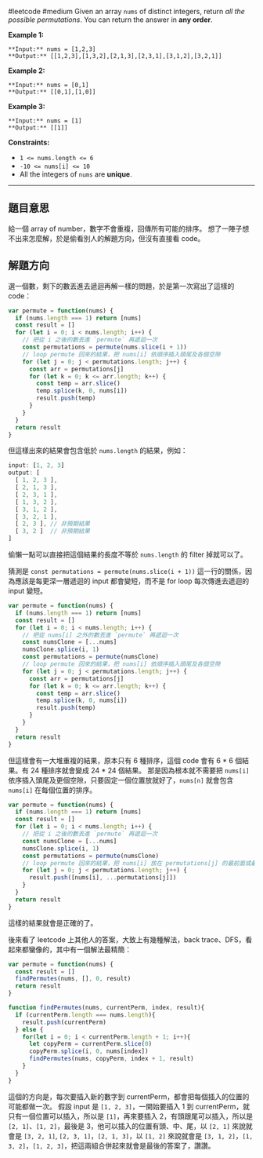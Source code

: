 #leetcode #medium 
Given an array `nums` of distinct integers, return _all the possible permutations_. You can return the answer in **any order**.

**Example 1:**

```
**Input:** nums = [1,2,3]
**Output:** [[1,2,3],[1,3,2],[2,1,3],[2,3,1],[3,1,2],[3,2,1]]
```

**Example 2:**

```
**Input:** nums = [0,1]
**Output:** [[0,1],[1,0]]
```

**Example 3:**

```
**Input:** nums = [1]
**Output:** [[1]]
```

**Constraints:**

-   `1 <= nums.length <= 6`
-   `-10 <= nums[i] <= 10`
-   All the integers of `nums` are **unique**.

---

## 題目意思

給一個 array of number，數字不會重複，回傳所有可能的排序。
想了一陣子想不出來怎麼解，於是偷看別人的解題方向，但沒有直接看 code。

## 解題方向

選一個數，剩下的數丟進去遞迴再解一樣的問題，於是第一次寫出了這樣的 code：

```javascript nums
var permute = function(nums) {
  if (nums.length === 1) return [nums]
  const result = []
  for (let i = 0; i < nums.length; i++) {
    // 把從 i 之後的數丟進 `permute` 再遞迴一次
    const permutations = permute(nums.slice(i + 1))
    // loop permute 回來的結果，把 nums[i] 依順序插入頭尾及各個空隙
    for (let j = 0; j < permutations.length; j++) {
      const arr = permutations[j]
      for (let k = 0; k <= arr.length; k++) {
        const temp = arr.slice()
        temp.splice(k, 0, nums[i])
        result.push(temp)
      }
    }
  }
  return result
}
```

但這樣出來的結果會包含低於 `nums.length` 的結果，例如：

```javascript
input: [1, 2, 3]
output: [
  [ 1, 2, 3 ],
  [ 2, 1, 3 ],
  [ 2, 3, 1 ],
  [ 1, 3, 2 ],
  [ 3, 1, 2 ],
  [ 3, 2, 1 ],
  [ 2, 3 ], // 非預期結果
  [ 3, 2 ]  // 非預期結果
]
```

偷懶一點可以直接把這個結果的長度不等於 `nums.length` 的 filter 掉就可以了。

猜測是 `const permutations = permute(nums.slice(i + 1))` 這一行的關係，因為應該是每更深一層遞迴的 input 都會變短，而不是 for loop 每次傳進去遞迴的 input 變短。

```javascript nums{5-8}
var permute = function(nums) {
  if (nums.length === 1) return [nums]
  const result = []
  for (let i = 0; i < nums.length; i++) {
    // 把從 nums[i] 之外的數丟進 `permute` 再遞迴一次
    const numsClone = [...nums]
    numsClone.splice(i, 1)
    const permutations = permute(numsClone)
    // loop permute 回來的結果，把 nums[i] 依順序插入頭尾及各個空隙
    for (let j = 0; j < permutations.length; j++) {
      const arr = permutations[j]
      for (let k = 0; k <= arr.length; k++) {
        const temp = arr.slice()
        temp.splice(k, 0, nums[i])
        result.push(temp)
      }
    }
  }
  return result
}
```

但這樣會有一大堆重複的結果，原本只有 6 種排序，這個 code 會有 6 * 6 個結果。有 24 種排序就會變成 24 * 24 個結果。
那是因為根本就不需要把 `nums[i]` 依序插入頭尾及更個空隙，只要固定一個位置放就好了，`nums[n]` 就會包含 `nums[i]` 在每個位置的排序。

```javascript nums{9, 11}
var permute = function(nums) {
  if (nums.length === 1) return [nums]
  const result = []
  for (let i = 0; i < nums.length; i++) {
    // 把從 i 之後的數丟進 `permute` 再遞迴一次
    const numsClone = [...nums]
    numsClone.splice(i, 1)
    const permutations = permute(numsClone)
    // loop permute 回來的結果，把 nums[i] 放在 permutations[j] 的最前面或最後面
    for (let j = 0; j < permutations.length; j++) {
      result.push([nums[i], ...permutations[j]])
    }
  }
  return result
}
```

這樣的結果就會是正確的了。

後來看了 leetcode 上其他人的答案，大致上有幾種解法，back trace、DFS，看起來都蠻像的，其中有一個解法最精簡：

```javascript nums
var permute = function(nums) {
  const result = []
  findPermutes(nums, [], 0, result)
  return result
}

function findPermutes(nums, currentPerm, index, result){
  if (currentPerm.length === nums.length){
    result.push(currentPerm)
  } else {
    for(let i = 0; i < currentPerm.length + 1; i++){
      let copyPerm = currentPerm.slice(0)
      copyPerm.splice(i, 0, nums[index])
      findPermutes(nums, copyPerm, index + 1, result)
    }
  }
}
```

這個的方向是，每次要插入新的數字到 currentPerm，都會把每個插入的位置的可能都做一次。
假設 input 是 `[1, 2, 3]`，一開始要插入 1 到 currentPerm，就只有一個位置可以插入，所以是 `[1]`，再來要插入 2，有頭跟尾可以插入，所以是 `[2, 1]`、`[1, 2]`，最後是 3，他可以插入的位置有頭、中、尾，以 `[2, 1]` 來說就會是 `[3, 2, 1]`, `[2, 3, 1]`，`[2, 1, 3]`，以 `[1, 2]` 來說就會是 `[3, 1, 2]`，`[1, 3, 2]`，`[1, 2, 3]`，把這兩組合併起來就會是最後的答案了，讚讚。